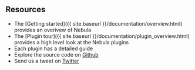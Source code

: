## Resources

- The [Getting started]({{ site.baseurl }}/documentation/overview.html) provides an overivew of Nebula
- The [Plugin tour]({{ site.baseurl }}/documentation/plugin_overview.html) provides a high level look at the Nebula 
plugins 
- Each plugin has a detailed guide 
- Explore the source code on [Github](https://github.com/nebula-plugins)
- Send us a tweet on [Twitter](https://twitter.com/NebulaPlugins)